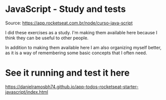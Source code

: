 # JavaScript - Study and tests

Source: https://app.rocketseat.com.br/node/curso-java-script

I did these exercises as a study.
I'm making them available here because I think they can be useful to other people.

In addition to making them available here I am also organizing myself better, as it is a way of remembering some basic concepts that I often need.

# See it running and test it here

https://danielramosbh74.github.io/app-todos-rocketseat-starter-javascript/index.html

